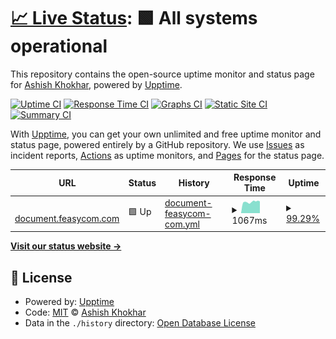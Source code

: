 # [📈 Live Status](https://ashish-khokhar.github.io/web-watch): <!--live status--> **🟩 All systems operational**

This repository contains the open-source uptime monitor and status page for [Ashish Khokhar](ashishkhokhar.com), powered by [Upptime](https://github.com/upptime/upptime).

[![Uptime CI](https://github.com/ashish-khokhar/web-watch/workflows/Uptime%20CI/badge.svg)](https://github.com/ashish-khokhar/web-watch/actions?query=workflow%3A%22Uptime+CI%22)
[![Response Time CI](https://github.com/ashish-khokhar/web-watch/workflows/Response%20Time%20CI/badge.svg)](https://github.com/ashish-khokhar/web-watch/actions?query=workflow%3A%22Response+Time+CI%22)
[![Graphs CI](https://github.com/ashish-khokhar/web-watch/workflows/Graphs%20CI/badge.svg)](https://github.com/ashish-khokhar/web-watch/actions?query=workflow%3A%22Graphs+CI%22)
[![Static Site CI](https://github.com/ashish-khokhar/web-watch/workflows/Static%20Site%20CI/badge.svg)](https://github.com/ashish-khokhar/web-watch/actions?query=workflow%3A%22Static+Site+CI%22)
[![Summary CI](https://github.com/ashish-khokhar/web-watch/workflows/Summary%20CI/badge.svg)](https://github.com/ashish-khokhar/web-watch/actions?query=workflow%3A%22Summary+CI%22)

With [Upptime](https://upptime.js.org), you can get your own unlimited and free uptime monitor and status page, powered entirely by a GitHub repository. We use [Issues](https://github.com/ashish-khokhar/web-watch/issues) as incident reports, [Actions](https://github.com/ashish-khokhar/web-watch/actions) as uptime monitors, and [Pages](https://ashish-khokhar.github.io/web-watch) for the status page.

<!--start: status pages-->
<!-- This summary is generated by Upptime (https://github.com/upptime/upptime) -->
<!-- Do not edit this manually, your changes will be overwritten -->
<!-- prettier-ignore -->
| URL | Status | History | Response Time | Uptime |
| --- | ------ | ------- | ------------- | ------ |
| <img alt="" src="https://icons.duckduckgo.com/ip3/document.feasycom.com.ico" height="13"> [document.feasycom.com](https://document.feasycom.com) | 🟩 Up | [document-feasycom-com.yml](https://github.com/ashish-khokhar/web-watch/commits/HEAD/history/document-feasycom-com.yml) | <details><summary><img alt="Response time graph" src="./graphs/document-feasycom-com/response-time-week.png" height="20"> 1067ms</summary><br><a href="https://ashish-khokhar.github.io/web-watch/history/document-feasycom-com"><img alt="Response time 1041" src="https://img.shields.io/endpoint?url=https%3A%2F%2Fraw.githubusercontent.com%2Fashish-khokhar%2Fweb-watch%2FHEAD%2Fapi%2Fdocument-feasycom-com%2Fresponse-time.json"></a><br><a href="https://ashish-khokhar.github.io/web-watch/history/document-feasycom-com"><img alt="24-hour response time 1122" src="https://img.shields.io/endpoint?url=https%3A%2F%2Fraw.githubusercontent.com%2Fashish-khokhar%2Fweb-watch%2FHEAD%2Fapi%2Fdocument-feasycom-com%2Fresponse-time-day.json"></a><br><a href="https://ashish-khokhar.github.io/web-watch/history/document-feasycom-com"><img alt="7-day response time 1067" src="https://img.shields.io/endpoint?url=https%3A%2F%2Fraw.githubusercontent.com%2Fashish-khokhar%2Fweb-watch%2FHEAD%2Fapi%2Fdocument-feasycom-com%2Fresponse-time-week.json"></a><br><a href="https://ashish-khokhar.github.io/web-watch/history/document-feasycom-com"><img alt="30-day response time 1038" src="https://img.shields.io/endpoint?url=https%3A%2F%2Fraw.githubusercontent.com%2Fashish-khokhar%2Fweb-watch%2FHEAD%2Fapi%2Fdocument-feasycom-com%2Fresponse-time-month.json"></a><br><a href="https://ashish-khokhar.github.io/web-watch/history/document-feasycom-com"><img alt="1-year response time 1041" src="https://img.shields.io/endpoint?url=https%3A%2F%2Fraw.githubusercontent.com%2Fashish-khokhar%2Fweb-watch%2FHEAD%2Fapi%2Fdocument-feasycom-com%2Fresponse-time-year.json"></a></details> | <details><summary><a href="https://ashish-khokhar.github.io/web-watch/history/document-feasycom-com">99.29%</a></summary><a href="https://ashish-khokhar.github.io/web-watch/history/document-feasycom-com"><img alt="All-time uptime 98.20%" src="https://img.shields.io/endpoint?url=https%3A%2F%2Fraw.githubusercontent.com%2Fashish-khokhar%2Fweb-watch%2FHEAD%2Fapi%2Fdocument-feasycom-com%2Fuptime.json"></a><br><a href="https://ashish-khokhar.github.io/web-watch/history/document-feasycom-com"><img alt="24-hour uptime 100.00%" src="https://img.shields.io/endpoint?url=https%3A%2F%2Fraw.githubusercontent.com%2Fashish-khokhar%2Fweb-watch%2FHEAD%2Fapi%2Fdocument-feasycom-com%2Fuptime-day.json"></a><br><a href="https://ashish-khokhar.github.io/web-watch/history/document-feasycom-com"><img alt="7-day uptime 99.29%" src="https://img.shields.io/endpoint?url=https%3A%2F%2Fraw.githubusercontent.com%2Fashish-khokhar%2Fweb-watch%2FHEAD%2Fapi%2Fdocument-feasycom-com%2Fuptime-week.json"></a><br><a href="https://ashish-khokhar.github.io/web-watch/history/document-feasycom-com"><img alt="30-day uptime 99.33%" src="https://img.shields.io/endpoint?url=https%3A%2F%2Fraw.githubusercontent.com%2Fashish-khokhar%2Fweb-watch%2FHEAD%2Fapi%2Fdocument-feasycom-com%2Fuptime-month.json"></a><br><a href="https://ashish-khokhar.github.io/web-watch/history/document-feasycom-com"><img alt="1-year uptime 98.20%" src="https://img.shields.io/endpoint?url=https%3A%2F%2Fraw.githubusercontent.com%2Fashish-khokhar%2Fweb-watch%2FHEAD%2Fapi%2Fdocument-feasycom-com%2Fuptime-year.json"></a></details>

<!--end: status pages-->

[**Visit our status website →**](https://ashish-khokhar.github.io/web-watch)

## 📄 License

- Powered by: [Upptime](https://github.com/upptime/upptime)
- Code: [MIT](./LICENSE) © [Ashish Khokhar](ashishkhokhar.com)
- Data in the `./history` directory: [Open Database License](https://opendatacommons.org/licenses/odbl/1-0/)
